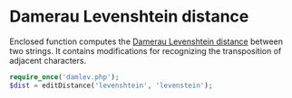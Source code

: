 # Damerau Levenshtein distance

Enclosed function computes the [Damerau Levenshtein distance](https://en.wikipedia.org/wiki/Damerau%E2%80%93Levenshtein_distance)
between two strings. It contains modifications for recognizing the transposition of adjacent characters.

```php
require_once('damlev.php');
$dist = editDistance('levenshtein', 'levenstein');
```
